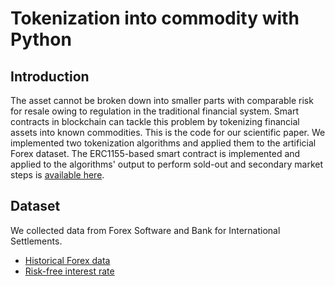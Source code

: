 # Tokenization into commodity with Python

## Introduction
The asset cannot be broken down into smaller parts with comparable risk for resale owing to regulation in the traditional financial system. Smart contracts in blockchain can tackle this problem by tokenizing financial assets into known commodities. This is the code for our scientific paper. We implemented two tokenization algorithms and applied them to the artificial Forex dataset. The ERC1155-based smart contract is implemented and applied to the algorithms' output to perform sold-out and secondary market steps is [available here](https://github.com/v0landem0rt/ethereum-project).

## Dataset
We collected data from Forex Software  and Bank for International Settlements.
* [Historical Forex data](https://forexsb.com/historical-forex-data )
* [Risk-free interest rate ](https://www.bis.org/statistics/cbpol.htm)

